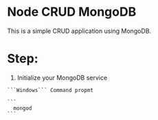 # Node CRUD MongoDB

This is a simple CRUD application using MongoDB.


# Step:
  1. Initialize your MongoDB service
  
    ```Windows``` Command propmt
  
    ```
      mongod
    ```
